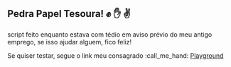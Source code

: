 ## Pedra Papel Tesoura! :fist: :hand: :v:

<p>script feito enquanto estava com tédio em aviso prévio do meu antigo emprego, se isso ajudar alguem, fico feliz!</p>

<p> Se quiser testar, segue o link meu consagrado :call_me_hand: <a href="https://www.typescriptlang.org/play">Playground</a></p>
